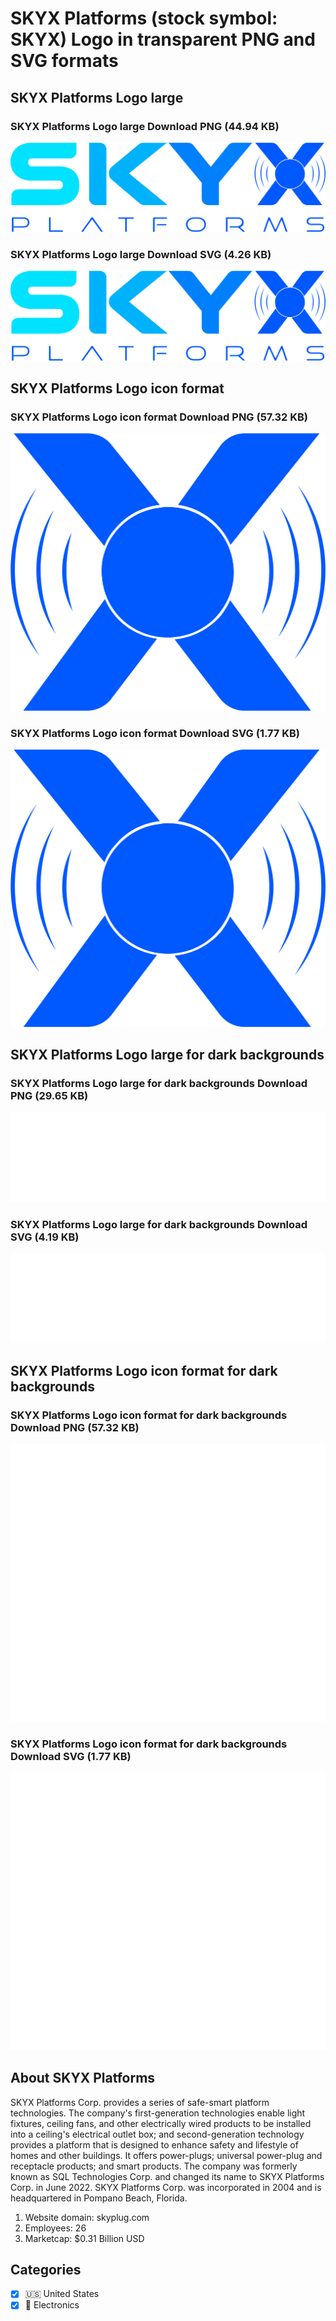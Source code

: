 # SKYX Platforms (stock symbol: SKYX) Logo in transparent PNG and SVG formats

## SKYX Platforms Logo large

### SKYX Platforms Logo large Download PNG (44.94 KB)

![SKYX Platforms Logo large Download PNG (44.94 KB)](/img/orig/SKYX_BIG-6f04a033.png)

### SKYX Platforms Logo large Download SVG (4.26 KB)

![SKYX Platforms Logo large Download SVG (4.26 KB)](/img/orig/SKYX_BIG-d8a0241a.svg)

## SKYX Platforms Logo icon format

### SKYX Platforms Logo icon format Download PNG (57.32 KB)

![SKYX Platforms Logo icon format Download PNG (57.32 KB)](/img/orig/SKYX-e0fe761a.png)

### SKYX Platforms Logo icon format Download SVG (1.77 KB)

![SKYX Platforms Logo icon format Download SVG (1.77 KB)](/img/orig/SKYX-88e6703c.svg)

## SKYX Platforms Logo large for dark backgrounds

### SKYX Platforms Logo large for dark backgrounds Download PNG (29.65 KB)

![SKYX Platforms Logo large for dark backgrounds Download PNG (29.65 KB)](/img/orig/SKYX_BIG.D-65fc6942.png)

### SKYX Platforms Logo large for dark backgrounds Download SVG (4.19 KB)

![SKYX Platforms Logo large for dark backgrounds Download SVG (4.19 KB)](/img/orig/SKYX_BIG.D-955e83c1.svg)

## SKYX Platforms Logo icon format for dark backgrounds

### SKYX Platforms Logo icon format for dark backgrounds Download PNG (57.32 KB)

![SKYX Platforms Logo icon format for dark backgrounds Download PNG (57.32 KB)](/img/orig/SKYX.D-83071200.png)

### SKYX Platforms Logo icon format for dark backgrounds Download SVG (1.77 KB)

![SKYX Platforms Logo icon format for dark backgrounds Download SVG (1.77 KB)](/img/orig/SKYX.D-e9e06f79.svg)

## About SKYX Platforms

SKYX Platforms Corp. provides a series of safe-smart platform technologies. The company's first-generation technologies enable light fixtures, ceiling fans, and other electrically wired products to be installed into a ceiling's electrical outlet box; and second-generation technology provides a platform that is designed to enhance safety and lifestyle of homes and other buildings. It offers power-plugs; universal power-plug and receptacle products; and smart products. The company was formerly known as SQL Technologies Corp. and changed its name to SKYX Platforms Corp. in June 2022. SKYX Platforms Corp. was incorporated in 2004 and is headquartered in Pompano Beach, Florida.

1. Website domain: skyplug.com
2. Employees: 26
3. Marketcap: $0.31 Billion USD


## Categories
- [x] 🇺🇸 United States
- [x] 🔌 Electronics
